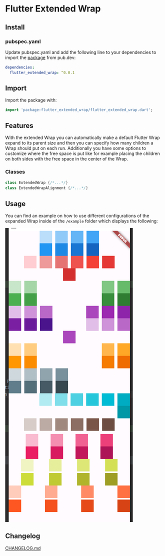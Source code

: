 # Flutter Extended Wrap

## Install

### pubspec.yaml

Update pubspec.yaml and add the following line to your dependencies to import the 
[package](https://pub.dev/packages/flutter_extended_wrap) from pub.dev:

```yaml
dependencies:
  flutter_extended_wrap: ^0.0.1
```

## Import

Import the package with:

```dart
import 'package:flutter_extended_wrap/flutter_extended_wrap.dart';
```

## Features

With the extended Wrap you can automatically make a default Flutter Wrap expand to its parent size and then you can 
specify how many children a Wrap should put on each run. Additionally you have some options to customize where the free 
space is put like for example placing the children on both sides with the free space in the center of the Wrap. 

### Classes

```dart
class ExtendedWrap {/*...*/}
class ExtendedWrapAlignment {/*...*/}
```

## Usage

You can find an example on how to use different configurations of the expanded Wrap inside of the `/example` folder 
which displays the following: 

![Example](https://raw.githubusercontent.com/Nikoo00o/Flutter-Extended-Wrap/main/example/example.png)

## Changelog

[CHANGELOG.md](CHANGELOG.md)
